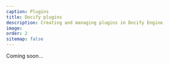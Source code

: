 ```yaml
---
caption: Plugins
title: Docify plugins
description: Creating and managing plugins in Docify Engine
image: 
order: 2
sitemap: false
---
```

Coming soon...